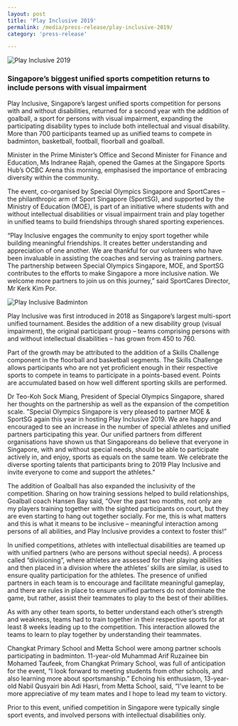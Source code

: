 ```yaml
---
layout: post
title: 'Play Inclusive 2019'
permalink: /media/press-release/play-inclusive-2019/
category: 'press-release'

---
```



![Play Inclusive 2019](/images/Play_Inclusive_2019.jpg)

### Singapore’s biggest unified sports competition returns to include persons with visual impairment

Play Inclusive, Singapore’s largest unified sports competition for persons with and without disabilities, returned for a second year with the addition of goalball, a sport for persons with visual impairment, expanding the participating disability types to include both intellectual and visual disability. More than 700 participants teamed up as unified teams to compete in badminton, basketball, football, floorball and goalball.

Minister in the Prime Minister’s Office and Second Minister for Finance and Education, Ms Indranee Rajah, opened the Games at the Singapore Sports Hub’s OCBC Arena this morning, emphasised the importance of embracing diversity within the community. 

The event, co-organised by Special Olympics Singapore and SportCares – the philanthropic arm of Sport Singapore (SportSG), and supported by the Ministry of Education (MOE), is part of an initiative where students with and without intellectual disabilities or visual impairment train and play together in unified teams to build friendships through shared sporting experiences. 

“Play Inclusive engages the community to enjoy sport together while building meaningful friendships. It creates better understanding and appreciation of one another. We are thankful for our volunteers who have been invaluable in assisting the coaches and serving as training partners. The partnership between Special Olympics Singapore, MOE, and SportSG contributes to the efforts to make Singapore a more inclusive nation. We welcome more partners to join us on this journey,” said SportCares Director, Mr Kerk Kim Por.

![Play Inclusive Badminton](/images/Play_Inclusive_2019_2.jpg)

Play Inclusive was first introduced in 2018 as Singapore’s largest multi-sport unified tournament. Besides the addition of a new disability group (visual impairment), the original participant group – teams comprising persons with and without intellectual disabilities – has grown from 450 to 760. 

Part of the growth may be attributed to the addition of a Skills Challenge component in the floorball and basketball segments. The Skills Challenge allows participants who are not yet proficient enough in their respective sports to compete in teams to participate in a points-based event.  Points are accumulated based on how well different sporting skills are performed.

Dr Teo-Koh Sock Miang, President of Special Olympics Singapore, shared her thoughts on the partnership as well as the expansion of the competition scale. 
"Special Olympics Singapore is very pleased to partner MOE & SportSG again this year in hosting Play Inclusive 2019. We are happy and encouraged to see an increase in the number of special athletes and unified partners participating this year. Our unified partners from different organisations have shown us that Singaporeans do believe that everyone in Singapore, with and without special needs, should be able to participate actively in, and enjoy, sports as equals on the same team.  We celebrate the diverse sporting talents that participants bring to 2019 Play Inclusive and invite everyone to come and support the athletes."

The addition of Goalball has also expanded the inclusivity of the competition. Sharing on how training sessions helped to build relationships, Goalball coach Hansen Bay said, “Over the past two months, not only are my players training together with the sighted participants on court, but they are even starting to hang out together socially. For me, this is what matters and this is what it means to be inclusive – meaningful interaction among persons of all abilities, and Play Inclusive provides a context to foster this!”

In unified competitions, athletes with intellectual disabilities are teamed up with unified partners (who are persons without special needs). A process called “divisioning”, where athletes are assessed for their playing abilities and then placed in a division where the athletes’ skills are similar, is used to ensure quality participation for the athletes. The presence of unified partners in each team is to encourage and facilitate meaningful gameplay, and there are rules in place to ensure unified partners do not dominate the game, but rather, assist their teammates to play to the best of their abilities. 

As with any other team sports, to better understand each other’s strength and weakness, teams had to train together in their respective sports for at least 8 weeks leading up to the competition. This interaction allowed the teams to learn to play together by understanding their teammates.

Changkat Primary School and Metta School were among partner schools participating in badminton. 11-year-old Muhammad Arif Ruzainee bin Mohamed Taufeek, from Changkat Primary School, was full of anticipation for the event, “I look forward to meeting students from other schools, and also learning more about sportsmanship.” Echoing his enthusiasm, 13-year-old Nabil Qusyairi bin Adi Hasri, from Metta School, said, “I've learnt to be more appreciative of my team mates and I hope to lead my team to victory.

Prior to this event, unified competition in Singapore were typically single sport events, and involved persons with intellectual disabilities only.



